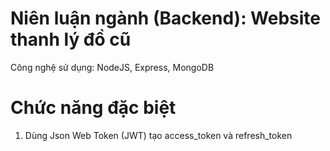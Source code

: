 # Niên luận ngành (Backend): Website thanh lý đồ cũ
Công nghệ sử dụng: NodeJS, Express, MongoDB
# Chức năng đặc biệt
1. Dùng Json Web Token (JWT) tạo access_token và refresh_token

